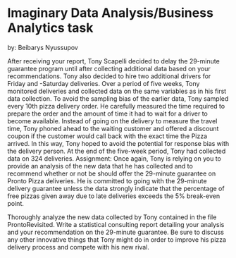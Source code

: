 # Imaginary Data Analysis/Business Analytics task 
by: Beibarys Nyussupov 

After receiving your report, Tony Scapelli decided to delay the 29-minute guarantee program until after
collecting additional data based on your recommendations. Tony also decided to hire two additional
drivers for Friday and -Saturday deliveries. Over a period of five weeks, Tony monitored deliveries and
collected data on the same variables as in his first data collection. To avoid the sampling bias of the
earlier data, Tony sampled every 10th pizza delivery order. He carefully measured the time required to
prepare the order and the amount of time it had to wait for a driver to become available. Instead of
going on the delivery to measure the travel time, Tony phoned ahead to the waiting customer and
offered a discount coupon if the customer would call back with the exact time the Pizza arrived. In this
way, Tony hoped to avoid the potential for response bias with the delivery person. At the end of the
five-week period, Tony had collected data on 324 deliveries.
Assignment: Once again, Tony is relying on you to provide an analysis of the new data that he has
collected and to recommend whether or not be should offer the 29-minute guarantee on Pronto Pizza
deliveries. He is committed to going with the 29-minute delivery guarantee unless the data strongly
indicate that the percentage of free pizzas given away due to late deliveries exceeds the 5% break-even
point.

Thoroughly analyze the new data collected by Tony contained in the file ProntoRevisited. Write a
statistical consulting report detailing your analysis and your recommendation on the 29-minute
guarantee. Be sure to discuss any other innovative things that Tony might do in order to improve his
pizza delivery process and compete with his new rival.
